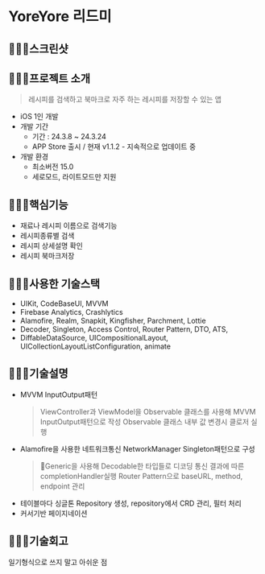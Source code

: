 # YoreYore 리드미

## 🧑🏼‍🍳스크린샷

## 🧑🏼‍🍳프로젝트 소개
> 레시피를 검색하고 북마크로 자주 하는 레시피를 저장할 수 있는 앱
- iOS 1인 개발
- 개발 기간
    - 기간 : 24.3.8 ~ 24.3.24
    - APP Store 출시 / 현재 v1.1.2 - 지속적으로 업데이트 중
- 개발 환경
    - 최소버전 15.0
    - 세로모드, 라이트모드만 지원
 
## 🧑🏼‍🍳핵심기능
- 재료나 레시피 이름으로 검색기능
- 레시피종류별 검색
- 레시피 상세설명 확인
- 레시피 북마크저장

## 🧑🏼‍🍳사용한 기술스택
- UIKit, CodeBaseUI, MVVM
- Firebase Analytics, Crashlytics
- Alamofire, Realm, Snapkit, Kingfisher, Parchment, Lottie
- Decoder, Singleton, Access Control, Router Pattern, DTO, ATS, 
- DiffableDataSource, UICompositionalLayout, UICollectionLayoutListConfiguration, animate

## 🧑🏼‍🍳기술설명
- MVVM InputOutput패턴
  > ViewController과 ViewModel을 Observable 클래스를 사용해 MVVM InputOutput패턴으로 작성
  > Observable 클래스 내부 값 변경시 클로저 실행
- Alamofire을 사용한 네트워크통신 NetworkManager Singleton패턴으로 구성
  > Generic을 사용해 Decodable한 타입들로 디코딩
  > 통신 결과에 따른 completionHandler실행
  > Router Pattern으로 baseURL, method, endpoint 관리
- 테이블마다 싱글톤 Repository 생성, repository에서 CRD 관리, 필터 처리
- 커서기반 페이지네이션

## 🧑🏼‍🍳기술회고
일기형식으로 쓰지 말고 아쉬운 점

